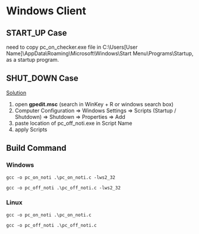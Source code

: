 # Windows Client

## START_UP Case
need to copy pc_on_checker.exe file in C:\Users\[User Name]\AppData\Roaming\Microsoft\Windows\Start Menu\Programs\Startup, as a startup program.

## SHUT_DOWN Case
[Solution](https://stackoverflow.com/questions/101647/how-to-schedule-a-task-to-run-when-shutting-down-windows)

1. open __gpedit.msc__ (search in WinKey + R or windows search box)
2. Computer Configuration => Windows Settings => Scripts (Startup / Shutdown) => Shutdown => Properties => Add
3. paste location of pc_off_noti.exe in Script Name
4. apply Scripts

## Build Command
### Windows
```gcc -o pc_on_noti .\pc_on_noti.c -lws2_32 ```

```gcc -o pc_off_noti .\pc_off_noti.c -lws2_32 ```

### Linux
```gcc -o pc_on_noti .\pc_on_noti.c ```

```gcc -o pc_off_noti .\pc_off_noti.c ```